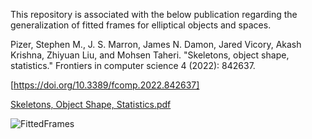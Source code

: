 This repository is associated with the below publication regarding the generalization of fitted frames for elliptical objects and spaces.

Pizer, Stephen M., J. S. Marron, James N. Damon, Jared Vicory, Akash Krishna, Zhiyuan Liu, and Mohsen Taheri.
"Skeletons, object shape, statistics." Frontiers in computer science 4 (2022): 842637.

[https://doi.org/10.3389/fcomp.2022.842637]

[Skeletons, Object Shape, Statistics.pdf](https://github.com/MohsenTaheriShalmani/Generalization_of_Fitted_Frames/files/14559833/Skeletons.Object.Shape.Statistics.pdf)


![FittedFrames](https://github.com/MohsenTaheriShalmani/Generalization_of_Fitted_Frames/assets/19237855/83a1eec9-6e67-44fd-acad-cea16ac36e76)

